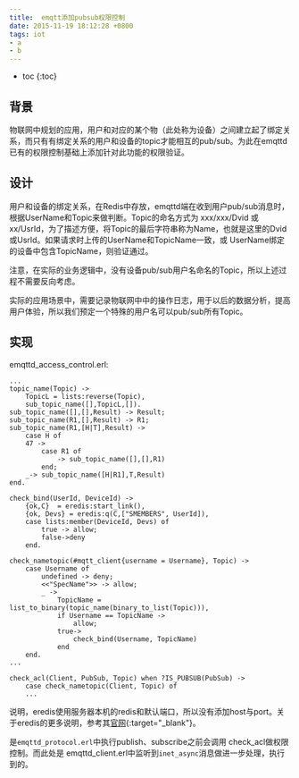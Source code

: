 ```yaml
---
title:  emqtt添加pubsub权限控制
date: 2015-11-19 18:12:28 +0800
tags: iot
- a
- b
---
```


* toc
{:toc}

## 背景

物联网中规划的应用，用户和对应的某个物（此处称为设备）之间建立起了绑定关系，而只有有绑定关系的用户和设备的topic才能相互的pub/sub。为此在emqttd已有的权限控制基础上添加针对此功能的权限验证。

## 设计

用户和设备的绑定关系，在Redis中存放，emqttd端在收到用户pub/sub消息时，根据UserName和Topic来做判断。Topic的命名方式为 xxx/xxx/Dvid 或 xx/UsrId，为了描述方便，将Topic的最后字符串称为Name，也就是这里的Dvid或UsrId。如果请求时上传的UserName和TopicName一致，或 UserName绑定的设备中包含TopicName，则验证通过。

注意，在实际的业务逻辑中，没有设备pub/sub用户名命名的Topic，所以上述过程不需要反向考虑。

实际的应用场景中，需要记录物联网中中的操作日志，用于以后的数据分析，提高用户体验，所以我们预定一个特殊的用户名可以pub/sub所有Topic。

## 实现

emqttd_access_control.erl:
    
    ...
    topic_name(Topic) ->
        TopicL = lists:reverse(Topic),
        sub_topic_name([],TopicL,[]).
    sub_topic_name([],[],Result) -> Result;
    sub_topic_name(R1,[],Result) -> R1;
    sub_topic_name(R1,[H|T],Result) ->
        case H of
        47 ->
            case R1 of
                -> sub_topic_name([],[],R1)
            end;
        _-> sub_topic_name([H|R1],T,Result)
    end.

    check_bind(UserId, DeviceId) ->
        {ok,C}  = eredis:start_link(),
        {ok, Devs} = eredis:q(C,["SMEMBERS", UserId]),
        case lists:member(DeviceId, Devs) of
            true -> allow;
            false->deny
        end.

    check_nametopic(#mqtt_client{username = Username}, Topic) ->
        case Username of
            undefined -> deny;
            <<"SpecName">> -> allow;
            _ ->
                TopicName = list_to_binary(topic_name(binary_to_list(Topic))),
                if Username == TopicName ->
                    allow;
                true->
                    check_bind(Username, TopicName)
                end
        end.
    ...

    check_acl(Client, PubSub, Topic) when ?IS_PUBSUB(PubSub) ->
        case check_nametopic(Client, Topic) of
        ...

说明，eredis使用服务器本机的redis和默认端口，所以没有添加host与port。关于eredis的更多说明，参考其[官网](https://github.com/wooga/eredis){:target="_blank"}。

是`emqttd_protocol.erl`中执行publish、subscribe之前会调用 check_acl做权限控制。而此处是 emqttd_client.erl中监听到`inet_async`消息做进一步处理，执行到的。

